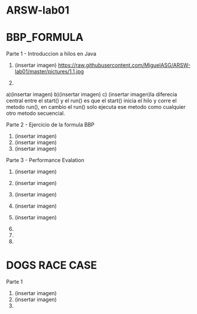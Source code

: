 # ARSW-lab01

# BBP_FORMULA
Parte 1 - Introduccion a hilos en Java
1. (insertar imagen) https://raw.githubusercontent.com/MiguelASG/ARSW-lab01/master/pictures/1.1.jpg

2. 
a)(insertar imagen)
b)(insertar imagen)
c) (insertar imagen)la diferecia central entre el start() y el run() es que el start() inicia el hilo y corre el metodo run(), en cambio el run() solo ejecuta ese metodo como cualquier otro metodo secuencial.  


Parte 2 - Ejercicio de la formula BBP

1. (insertar imagen)
2. (insertar imagen)
3. (insertar imagen)

Parte 3 - Performance Evalation

1. (insertar imagen)
2. (insertar imagen)
3. (insertar imagen)
4. (insertar imagen)
5. (insertar imagen)


1. 
2.
3.

# DOGS RACE CASE

Parte 1

1. (insertar imagen)
2. (insertar imagen)
3. 




